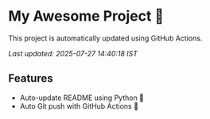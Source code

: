 # My Awesome Project 🚀

This project is automatically updated using GitHub Actions.

_Last updated: 2025-07-27 14:40:18 IST_

## Features
- Auto-update README using Python 🐍
- Auto Git push with GitHub Actions 🤖
